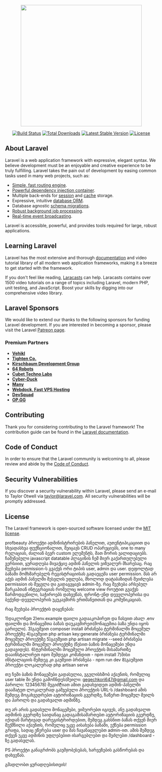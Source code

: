 <p align="center"><a href="https://laravel.com" target="_blank"><img src="https://raw.githubusercontent.com/laravel/art/master/logo-lockup/5%20SVG/2%20CMYK/1%20Full%20Color/laravel-logolockup-cmyk-red.svg" width="400"></a></p>

<p align="center">
<a href="https://travis-ci.org/laravel/framework"><img src="https://travis-ci.org/laravel/framework.svg" alt="Build Status"></a>
<a href="https://packagist.org/packages/laravel/framework"><img src="https://img.shields.io/packagist/dt/laravel/framework" alt="Total Downloads"></a>
<a href="https://packagist.org/packages/laravel/framework"><img src="https://img.shields.io/packagist/v/laravel/framework" alt="Latest Stable Version"></a>
<a href="https://packagist.org/packages/laravel/framework"><img src="https://img.shields.io/packagist/l/laravel/framework" alt="License"></a>
</p>

## About Laravel

Laravel is a web application framework with expressive, elegant syntax. We believe development must be an enjoyable and creative experience to be truly fulfilling. Laravel takes the pain out of development by easing common tasks used in many web projects, such as:

- [Simple, fast routing engine](https://laravel.com/docs/routing).
- [Powerful dependency injection container](https://laravel.com/docs/container).
- Multiple back-ends for [session](https://laravel.com/docs/session) and [cache](https://laravel.com/docs/cache) storage.
- Expressive, intuitive [database ORM](https://laravel.com/docs/eloquent).
- Database agnostic [schema migrations](https://laravel.com/docs/migrations).
- [Robust background job processing](https://laravel.com/docs/queues).
- [Real-time event broadcasting](https://laravel.com/docs/broadcasting).

Laravel is accessible, powerful, and provides tools required for large, robust applications.

## Learning Laravel

Laravel has the most extensive and thorough [documentation](https://laravel.com/docs) and video tutorial library of all modern web application frameworks, making it a breeze to get started with the framework.

If you don't feel like reading, [Laracasts](https://laracasts.com) can help. Laracasts contains over 1500 video tutorials on a range of topics including Laravel, modern PHP, unit testing, and JavaScript. Boost your skills by digging into our comprehensive video library.

## Laravel Sponsors

We would like to extend our thanks to the following sponsors for funding Laravel development. If you are interested in becoming a sponsor, please visit the Laravel [Patreon page](https://patreon.com/taylorotwell).

### Premium Partners

- **[Vehikl](https://vehikl.com/)**
- **[Tighten Co.](https://tighten.co)**
- **[Kirschbaum Development Group](https://kirschbaumdevelopment.com)**
- **[64 Robots](https://64robots.com)**
- **[Cubet Techno Labs](https://cubettech.com)**
- **[Cyber-Duck](https://cyber-duck.co.uk)**
- **[Many](https://www.many.co.uk)**
- **[Webdock, Fast VPS Hosting](https://www.webdock.io/en)**
- **[DevSquad](https://devsquad.com)**
- **[OP.GG](https://op.gg)**

## Contributing

Thank you for considering contributing to the Laravel framework! The contribution guide can be found in the [Laravel documentation](https://laravel.com/docs/contributions).

## Code of Conduct

In order to ensure that the Laravel community is welcoming to all, please review and abide by the [Code of Conduct](https://laravel.com/docs/contributions#code-of-conduct).

## Security Vulnerabilities

If you discover a security vulnerability within Laravel, please send an e-mail to Taylor Otwell via [taylor@laravel.com](mailto:taylor@laravel.com). All security vulnerabilities will be promptly addressed.

## License

The Laravel framework is open-sourced software licensed under the [MIT license](https://opensource.org/licenses/MIT).









profbeauty პროექტი ადმინისტრირების პანელით, აუთენტიპიკაციით და სხვადასხვა ფუქნციონალით, შეიცავს CRUD ოპარეციებს, one to many რელაციას, ძალიან ბევრ custom ელემენტს, მათ შორის ვალიდაციებს. ჩაშენებული javascript datatable პლაგინის ჩემ მიერ გაქართულებული ვერსიით, ყურადღება მივაქციე ადმინ პანელის ვიზუალურ მხარესაც. რაც შეეხება permission-ს გვაქვს ორი ტიპის user, admin და user. დეფოლტად ბაზაში მომხმარებელს რეგისტრაციისას გადაეცემა user permission. მას არ აქვს ადმინ პანელში შესვლის უფლება, მხოლოდ დატაბაზიდან შეიძლება permission ის შეცვლა და გადაგვყავს admin-ზე. რაც შეეხება არსებულ მარკაპთან ინტეგრაციას რომელიც welcome view როუტით გვაქვს წარმოდგენილი, საჭიროებს დახვეწას, ფრონტ-ენდ დეველოპერისა და ბექენდ-დეველოპერის უკუკავშირს ერთმანეთთან და კომუნიკაციას. 

რაც შეეხება პროექტის დაყენებას:

1)დაკლონეთ
2)env.example ფაილი გადააკოპირეთ და ჩასვით ახალ .env ფაილში და მონაცემთა ბაზას დაუკავშირეთ(მონაცემთა ბაზა უნდა იყოს ცარიელი).
3)გაუშვით composer install ბრძანება ტერმინალში მოცემულ პროექტზე
4)გაუშვით php artisan key:generate ბრძანება ტერმინალში მოცემულ პროექტზე
5)გაუშვით php artisan migrate --seed ბრძანება ტერმინალში მოცემულ პროექტზე (წესით ბაზის მონაცემები უნდა გადავიდეს).
6)ტერმინალში მოცემული პროექტის მისამართზე დააინსტალირეთ npm შემდეგი კომანდით - npm install
7)მისი ინსტალაციის შემდეგ კი გაუშვით ბრძანება - npm run dev
8)გაუშვით პროექტი ლოკალურად php artisan serve

თუ ჩემი ბაზის მონაცემები გადასულია, ვგულისხმობ აქაუნთს, რომელიც user table ში უნდა გამოჩნდეს(მეილი: gegechkori647@gmail.com და პაროლი: 12345678)
შეგიძ₾იათ ამით გადახვიდეთ ადმინ-პანელში დაამატეთ ლოკალურად გაშვებული პროექტის URL-ს /dashboard ამის შემდეგ მოგახვედრებთ ავტორიზაციის გვერდზე, ჩაწერთ მოცემულ მეილს და პაროლს და გადახვალთ ადმინზე.

თუ არ არის გადასული მონაცემები, ვიმეორებთ იგივეს, ანუ გადახვალთ ადმინის გვერდზე საიდანაც გადაგამისამართებთ ავტორიზაციის გვერდზე, იქიდან მარტივად დარეგისტრირდებით, შემდეგ გახსნით ბაზას თქვენ მიერ შექმნილი აქაუნთს, რომელიც უკვე აისახება ბაზაში, ექნება permission გრაფა, სადაც ეწერება user და მას ჩავანაცვლებთ admin-ით. ამის შემდეგ თქვენ უკვე ადმინის უფლებებით ისარგებლებთ და შეძლებთ /dashboard - ზე გადასვლას.

PS პროექტი განაგრძობს გაუმჯობესებას, ხარვეზების გასწორებას და დახვეწას.

გმადლობთ ყურადღებისთვის!

